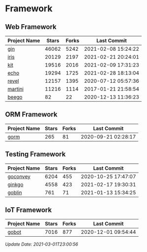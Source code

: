 # Framework

## Web Framework
| Project Name | Stars | Forks | Last Commit |
| ------------ | ----- | ----- | ----------- |
| [gin](https://github.com/gin-gonic/gin) | 46062 | 5242 | 2021-02-08 15:24:22 |
| [iris](https://github.com/kataras/iris) | 20129 | 2197 | 2021-02-21 20:24:01 |
| [kit](https://github.com/go-kit/kit) | 19516 | 2016 | 2021-02-09 17:31:23 |
| [echo](https://github.com/labstack/echo) | 19294 | 1725 | 2021-02-28 18:13:04 |
| [revel](https://github.com/revel/revel) | 12157 | 1395 | 2020-07-12 05:57:36 |
| [martini](https://github.com/go-martini/martini) | 11216 | 1114 | 2017-01-21 21:58:54 |
| [beego](https://github.com/astaxie/beego) | 82 | 22 | 2020-12-13 11:36:23 |

## ORM Framework
| Project Name | Stars | Forks | Last Commit |
| ------------ | ----- | ----- | ----------- |
| [gorm](https://github.com/jinzhu/gorm) | 265 | 81 | 2020-09-21 02:28:17 |

## Testing Framework
| Project Name | Stars | Forks | Last Commit |
| ------------ | ----- | ----- | ----------- |
| [goconvey](https://github.com/smartystreets/goconvey) | 6204 | 455 | 2020-10-25 17:47:07 |
| [ginkgo](https://github.com/onsi/ginkgo) | 4558 | 423 | 2021-02-17 19:30:31 |
| [goblin](https://github.com/franela/goblin) | 761 | 71 | 2021-01-13 15:34:25 |

## IoT Framework
| Project Name | Stars | Forks | Last Commit |
| ------------ | ----- | ----- | ----------- |
| [gobot](https://github.com/hybridgroup/gobot) | 7016 | 877 | 2020-12-01 09:54:44 |

*Update Date: 2021-03-01T23:00:56*